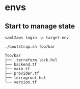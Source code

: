 # envs

## Start to manage state

```
saml2aws login -a target-env
```

```
./bootstrap.sh foo/bar 
```

```
foo/bar
├── .terraform.lock.hcl
├── backend.tf
├── main.tf
├── provider.tf
├── terragrunt.hcl
└── version.tf
```
